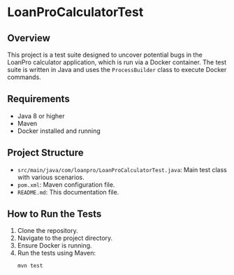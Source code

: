 # LoanProCalculatorTest

## Overview
This project is a test suite designed to uncover potential bugs in the LoanPro calculator application, which is run via a Docker container. The test suite is written in Java and uses the `ProcessBuilder` class to execute Docker commands.

## Requirements
- Java 8 or higher
- Maven
- Docker installed and running

## Project Structure
- `src/main/java/com/loanpro/LoanProCalculatorTest.java`: Main test class with various scenarios.
- `pom.xml`: Maven configuration file.
- `README.md`: This documentation file.

## How to Run the Tests
1. Clone the repository.
2. Navigate to the project directory.
3. Ensure Docker is running.
4. Run the tests using Maven:
   ```bash
   mvn test